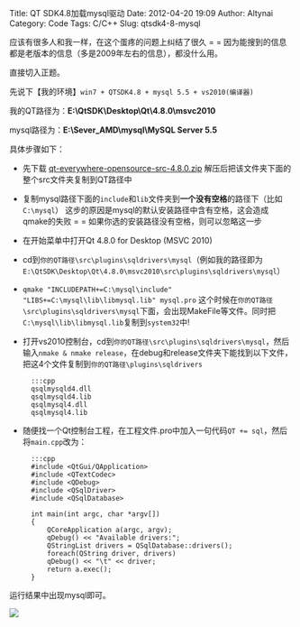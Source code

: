 Title: QT SDK4.8加载mysql驱动
Date: 2012-04-20 19:09
Author: Altynai
Category: Code
Tags: C/C++
Slug: qtsdk4-8-mysql

应该有很多人和我一样，在这个蛋疼的问题上纠结了很久 = =
因为能搜到的信息都是老版本的信息（多是2009年左右的信息），都没什么用。

直接切入正题。

先说下【我的环境】`win7 + QTSDK4.8 + mysql 5.5 + vs2010(编译器)`

我的QT路径为：**E:\\QtSDK\\Desktop\\Qt\\4.8.0\\msvc2010**

mysql路径为：**E:\\Sever\_AMD\\mysql\\MySQL Server 5.5**

具体步骤如下：

- 先下载 [qt-everywhere-opensource-src-4.8.0.zip][] 解压后把该文件夹下面的整个src文件夹复制到QT路径中

- 复制mysql路径下面的`include`和`lib`文件夹到**一个没有空格**的路径下（比如`C:\mysql`）
这步的原因是mysql的默认安装路径中含有空格，这会造成qmake的失败 = =
如果你选的安装路径没有空格，则可以忽略这一步

- 在开始菜单中打开Qt 4.8.0 for Desktop (MSVC 2010)

- cd到`你的QT路径\src\plugins\sqldrivers\mysql`（例如我的路径即为`E:\QtSDK\Desktop\Qt\4.8.0\msvc2010\src\plugins\sqldrivers\mysql`）

- `qmake "INCLUDEPATH+=C:\mysql\include" "LIBS+=C:\mysql\lib\libmysql.lib" mysql.pro`
这个时候在`你的QT路径\src\plugins\sqldrivers\mysql`下面，会出现MakeFile等文件。同时把`C:\mysql\lib\libmysql.lib`复制到`system32`中!

- 打开vs2010控制台，cd到`你的QT路径\src\plugins\sqldrivers\mysql`，然后输入`nmake & nmake release`，在debug和release文件夹下能找到以下文件，把这4个文件复制到`你的QT路径\plugins\sqldrivers`

        :::cpp
        qsqlmysqld4.dll
        qsqlmysqld4.lib
        qsqlmysql4.dll
        qsqlmysql4.lib

- 随便找一个Qt控制台工程，在工程文件.pro中加入一句代码`QT += sql`，然后将`main.cpp`改为：

        :::cpp
        #include <QtGui/QApplication>
        #include <QTextCodec>
        #include <QDebug>
        #include <QSqlDriver>
        #include <QSqlDatabase>

        int main(int argc, char *argv[])
        {
            QCoreApplication a(argc, argv);
            qDebug() << "Available drivers:";
            QStringList drivers = QSqlDatabase::drivers();
            foreach(QString driver, drivers)
            qDebug() << "\t" << driver;
            return a.exec();
        }

运行结果中出现mysql即可。

![][3]

  [qt-everywhere-opensource-src-4.8.0.zip]: http://download.qt.nokia.com/qt/source/qt-everywhere-opensource-src-4.8.0.zip
  [1]: http://altynai.me/wp-content/uploads/2012/04/1.jpg
  [2]: http://altynai.me/wp-content/uploads/2012/04/2.jpg
  [3]: http://altynai.me/wp-content/uploads/2012/04/3.jpg
